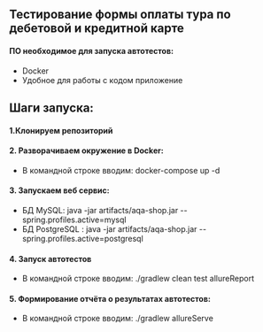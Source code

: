 ## Тестирование формы оплаты тура по дебетовой и кредитной карте
#### ПО необходимое для запуска автотестов:
* Docker
* Удобное для работы с кодом приложение

## Шаги запуска:
#### 1.Клонируем репозиторий
#### 2. Разворачиваем окружение в Docker:
* В командной строке вводим: docker-compose up -d
#### 3. Запускаем веб сервис:
* БД MySQL: java -jar artifacts/aqa-shop.jar --spring.profiles.active=mysql
* БД PostgreSQL :  java -jar artifacts/aqa-shop.jar --spring.profiles.active=postgresql
#### 4. Запуск автотестов
* В командной строке вводим: ./gradlew clean test allureReport  
#### 5. Формирование отчёта о результатах автотестов:
* В командной строке вводим: ./gradlew allureServe   

